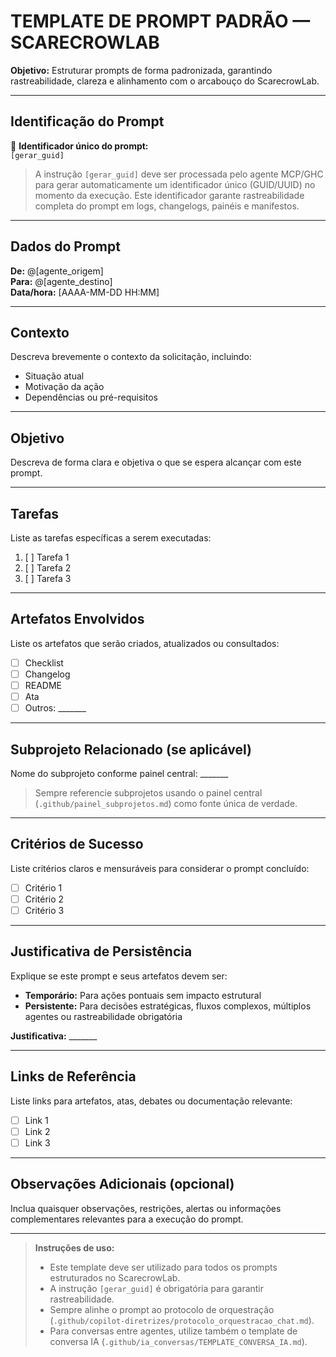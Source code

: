 # TEMPLATE DE PROMPT PADRÃO — SCARECROWLAB

**Objetivo:** Estruturar prompts de forma padronizada, garantindo rastreabilidade, clareza e alinhamento com o arcabouço do ScarecrowLab.

---

## Identificação do Prompt

🔑 **Identificador único do prompt:**  
`[gerar_guid]`

> A instrução `[gerar_guid]` deve ser processada pelo agente MCP/GHC para gerar automaticamente um identificador único (GUID/UUID) no momento da execução. Este identificador garante rastreabilidade completa do prompt em logs, changelogs, painéis e manifestos.

---

## Dados do Prompt

**De:** @[agente_origem]  
**Para:** @[agente_destino]  
**Data/hora:** [AAAA-MM-DD HH:MM]

---

## Contexto

Descreva brevemente o contexto da solicitação, incluindo:
- Situação atual
- Motivação da ação
- Dependências ou pré-requisitos

---

## Objetivo

Descreva de forma clara e objetiva o que se espera alcançar com este prompt.

---

## Tarefas

Liste as tarefas específicas a serem executadas:

1. [ ] Tarefa 1
2. [ ] Tarefa 2
3. [ ] Tarefa 3

---

## Artefatos Envolvidos

Liste os artefatos que serão criados, atualizados ou consultados:

- [ ] Checklist
- [ ] Changelog
- [ ] README
- [ ] Ata
- [ ] Outros: _______

---

## Subprojeto Relacionado (se aplicável)

Nome do subprojeto conforme painel central: _______

> Sempre referencie subprojetos usando o painel central (`.github/painel_subprojetos.md`) como fonte única de verdade.

---

## Critérios de Sucesso

Liste critérios claros e mensuráveis para considerar o prompt concluído:

- [ ] Critério 1
- [ ] Critério 2
- [ ] Critério 3

---

## Justificativa de Persistência

Explique se este prompt e seus artefatos devem ser:
- **Temporário:** Para ações pontuais sem impacto estrutural
- **Persistente:** Para decisões estratégicas, fluxos complexos, múltiplos agentes ou rastreabilidade obrigatória

**Justificativa:** _______

---

## Links de Referência

Liste links para artefatos, atas, debates ou documentação relevante:

- [ ] Link 1
- [ ] Link 2
- [ ] Link 3

---

## Observações Adicionais (opcional)

Inclua quaisquer observações, restrições, alertas ou informações complementares relevantes para a execução do prompt.

---

> **Instruções de uso:**  
> - Este template deve ser utilizado para todos os prompts estruturados no ScarecrowLab.  
> - A instrução `[gerar_guid]` é obrigatória para garantir rastreabilidade.  
> - Sempre alinhe o prompt ao protocolo de orquestração (`.github/copilot-diretrizes/protocolo_orquestracao_chat.md`).  
> - Para conversas entre agentes, utilize também o template de conversa IA (`.github/ia_conversas/TEMPLATE_CONVERSA_IA.md`).
